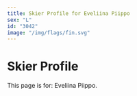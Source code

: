 ```yaml
---
title: Skier Profile for Eveliina Piippo
sex: "L"
id: "3042"
image: "/img/flags/fin.svg" 
---
```


# Skier Profile

This page is for: Eveliina Piippo.
    